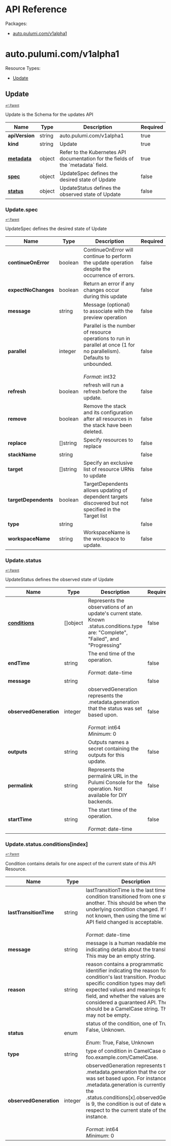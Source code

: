# API Reference

Packages:

- [auto.pulumi.com/v1alpha1](#autopulumicomv1alpha1)

# auto.pulumi.com/v1alpha1

Resource Types:

- [Update](#update)




## Update
<sup><sup>[↩ Parent](#autopulumicomv1alpha1 )</sup></sup>






Update is the Schema for the updates API

<table>
    <thead>
        <tr>
            <th>Name</th>
            <th>Type</th>
            <th>Description</th>
            <th>Required</th>
        </tr>
    </thead>
    <tbody><tr>
      <td><b>apiVersion</b></td>
      <td>string</td>
      <td>auto.pulumi.com/v1alpha1</td>
      <td>true</td>
      </tr>
      <tr>
      <td><b>kind</b></td>
      <td>string</td>
      <td>Update</td>
      <td>true</td>
      </tr>
      <tr>
      <td><b><a href="https://kubernetes.io/docs/reference/generated/kubernetes-api/v1.20/#objectmeta-v1-meta">metadata</a></b></td>
      <td>object</td>
      <td>Refer to the Kubernetes API documentation for the fields of the `metadata` field.</td>
      <td>true</td>
      </tr><tr>
        <td><b><a href="#updatespec">spec</a></b></td>
        <td>object</td>
        <td>
          UpdateSpec defines the desired state of Update<br/>
        </td>
        <td>false</td>
      </tr><tr>
        <td><b><a href="#updatestatus">status</a></b></td>
        <td>object</td>
        <td>
          UpdateStatus defines the observed state of Update<br/>
        </td>
        <td>false</td>
      </tr></tbody>
</table>


### Update.spec
<sup><sup>[↩ Parent](#update)</sup></sup>



UpdateSpec defines the desired state of Update

<table>
    <thead>
        <tr>
            <th>Name</th>
            <th>Type</th>
            <th>Description</th>
            <th>Required</th>
        </tr>
    </thead>
    <tbody><tr>
        <td><b>continueOnError</b></td>
        <td>boolean</td>
        <td>
          ContinueOnError will continue to perform the update operation despite the
occurrence of errors.<br/>
        </td>
        <td>false</td>
      </tr><tr>
        <td><b>expectNoChanges</b></td>
        <td>boolean</td>
        <td>
          Return an error if any changes occur during this update<br/>
        </td>
        <td>false</td>
      </tr><tr>
        <td><b>message</b></td>
        <td>string</td>
        <td>
          Message (optional) to associate with the preview operation<br/>
        </td>
        <td>false</td>
      </tr><tr>
        <td><b>parallel</b></td>
        <td>integer</td>
        <td>
          Parallel is the number of resource operations to run in parallel at once
(1 for no parallelism). Defaults to unbounded.<br/>
          <br/>
            <i>Format</i>: int32<br/>
        </td>
        <td>false</td>
      </tr><tr>
        <td><b>refresh</b></td>
        <td>boolean</td>
        <td>
          refresh will run a refresh before the update.<br/>
        </td>
        <td>false</td>
      </tr><tr>
        <td><b>remove</b></td>
        <td>boolean</td>
        <td>
          Remove the stack and its configuration after all resources in the stack
have been deleted.<br/>
        </td>
        <td>false</td>
      </tr><tr>
        <td><b>replace</b></td>
        <td>[]string</td>
        <td>
          Specify resources to replace<br/>
        </td>
        <td>false</td>
      </tr><tr>
        <td><b>stackName</b></td>
        <td>string</td>
        <td>
          <br/>
        </td>
        <td>false</td>
      </tr><tr>
        <td><b>target</b></td>
        <td>[]string</td>
        <td>
          Specify an exclusive list of resource URNs to update<br/>
        </td>
        <td>false</td>
      </tr><tr>
        <td><b>targetDependents</b></td>
        <td>boolean</td>
        <td>
          TargetDependents allows updating of dependent targets discovered but not
specified in the Target list<br/>
        </td>
        <td>false</td>
      </tr><tr>
        <td><b>type</b></td>
        <td>string</td>
        <td>
          <br/>
        </td>
        <td>false</td>
      </tr><tr>
        <td><b>workspaceName</b></td>
        <td>string</td>
        <td>
          WorkspaceName is the workspace to update.<br/>
        </td>
        <td>false</td>
      </tr></tbody>
</table>


### Update.status
<sup><sup>[↩ Parent](#update)</sup></sup>



UpdateStatus defines the observed state of Update

<table>
    <thead>
        <tr>
            <th>Name</th>
            <th>Type</th>
            <th>Description</th>
            <th>Required</th>
        </tr>
    </thead>
    <tbody><tr>
        <td><b><a href="#updatestatusconditionsindex">conditions</a></b></td>
        <td>[]object</td>
        <td>
          Represents the observations of an update's current state.
Known .status.conditions.type are: "Complete", "Failed", and "Progressing"<br/>
        </td>
        <td>false</td>
      </tr><tr>
        <td><b>endTime</b></td>
        <td>string</td>
        <td>
          The end time of the operation.<br/>
          <br/>
            <i>Format</i>: date-time<br/>
        </td>
        <td>false</td>
      </tr><tr>
        <td><b>message</b></td>
        <td>string</td>
        <td>
          <br/>
        </td>
        <td>false</td>
      </tr><tr>
        <td><b>observedGeneration</b></td>
        <td>integer</td>
        <td>
          observedGeneration represents the .metadata.generation that the status was set based upon.<br/>
          <br/>
            <i>Format</i>: int64<br/>
            <i>Minimum</i>: 0<br/>
        </td>
        <td>false</td>
      </tr><tr>
        <td><b>outputs</b></td>
        <td>string</td>
        <td>
          Outputs names a secret containing the outputs for this update.<br/>
        </td>
        <td>false</td>
      </tr><tr>
        <td><b>permalink</b></td>
        <td>string</td>
        <td>
          Represents the permalink URL in the Pulumi Console for the operation. Not available for DIY backends.<br/>
        </td>
        <td>false</td>
      </tr><tr>
        <td><b>startTime</b></td>
        <td>string</td>
        <td>
          The start time of the operation.<br/>
          <br/>
            <i>Format</i>: date-time<br/>
        </td>
        <td>false</td>
      </tr></tbody>
</table>


### Update.status.conditions[index]
<sup><sup>[↩ Parent](#updatestatus)</sup></sup>



Condition contains details for one aspect of the current state of this API Resource.

<table>
    <thead>
        <tr>
            <th>Name</th>
            <th>Type</th>
            <th>Description</th>
            <th>Required</th>
        </tr>
    </thead>
    <tbody><tr>
        <td><b>lastTransitionTime</b></td>
        <td>string</td>
        <td>
          lastTransitionTime is the last time the condition transitioned from one status to another.
This should be when the underlying condition changed.  If that is not known, then using the time when the API field changed is acceptable.<br/>
          <br/>
            <i>Format</i>: date-time<br/>
        </td>
        <td>true</td>
      </tr><tr>
        <td><b>message</b></td>
        <td>string</td>
        <td>
          message is a human readable message indicating details about the transition.
This may be an empty string.<br/>
        </td>
        <td>true</td>
      </tr><tr>
        <td><b>reason</b></td>
        <td>string</td>
        <td>
          reason contains a programmatic identifier indicating the reason for the condition's last transition.
Producers of specific condition types may define expected values and meanings for this field,
and whether the values are considered a guaranteed API.
The value should be a CamelCase string.
This field may not be empty.<br/>
        </td>
        <td>true</td>
      </tr><tr>
        <td><b>status</b></td>
        <td>enum</td>
        <td>
          status of the condition, one of True, False, Unknown.<br/>
          <br/>
            <i>Enum</i>: True, False, Unknown<br/>
        </td>
        <td>true</td>
      </tr><tr>
        <td><b>type</b></td>
        <td>string</td>
        <td>
          type of condition in CamelCase or in foo.example.com/CamelCase.<br/>
        </td>
        <td>true</td>
      </tr><tr>
        <td><b>observedGeneration</b></td>
        <td>integer</td>
        <td>
          observedGeneration represents the .metadata.generation that the condition was set based upon.
For instance, if .metadata.generation is currently 12, but the .status.conditions[x].observedGeneration is 9, the condition is out of date
with respect to the current state of the instance.<br/>
          <br/>
            <i>Format</i>: int64<br/>
            <i>Minimum</i>: 0<br/>
        </td>
        <td>false</td>
      </tr></tbody>
</table>